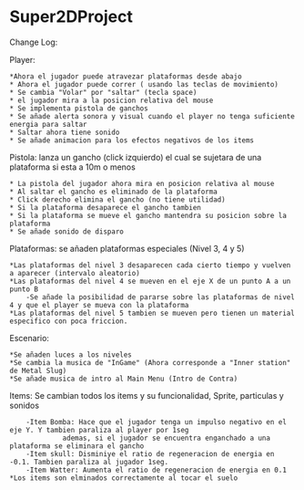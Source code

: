 # Super2DProject

Change Log:

Player: 

	*Ahora el jugador puede atravezar plataformas desde abajo
	* Ahora el jugador puede correr ( usando las teclas de movimiento)
	* Se cambia "Volar" por "saltar" (tecla space)
	* el jugador mira a la posicion relativa del mouse
	* Se implementa pistola de ganchos
	* Se añade alerta sonora y visual cuando el player no tenga suficiente energia para saltar
	* Saltar ahora tiene sonido
	* Se añade animacion para los efectos negativos de los items
	
Pistola: lanza un gancho (click izquierdo) el cual se sujetara de una plataforma si esta a 10m o menos
	
	* La pistola del jugador ahora mira en posicion relativa al mouse
	* Al saltar el gancho es eliminado de la plataforma
	* Click derecho elimina el gancho (no tiene utilidad)
	* Si la plataforma desaparece el gancho tambien
	* Si la plataforma se mueve el gancho mantendra su posicion sobre la plataforma
 	* Se añade sonido de disparo	

Plataformas: se añaden plataformas especiales (Nivel 3, 4 y 5)
	
	*Las plataformas del nivel 3 desaparecen cada cierto tiempo y vuelven a aparecer (intervalo aleatorio)
	*Las plataformas del nivel 4 se mueven en el eje X de un punto A a un punto B
		-Se añade la posibilidad de pararse sobre las plataformas de nivel 4 y que el player se mueva con la plataforma
	*Las plataformas del nivel 5 tambien se mueven pero tienen un material especifico con poca friccion.

Escenario: 

	*Se añaden luces a los niveles 
	*Se cambia la musica de "InGame" (Ahora corresponde a "Inner station" de Metal Slug)
	*Se añade musica de intro al Main Menu (Intro de Contra)
 
Items: Se cambian todos los items y su funcionalidad, Sprite, particulas y sonidos
	
		-Item Bomba: Hace que el jugador tenga un impulso negativo en el eje Y. Y tambien paraliza al player por 1seg
			     ademas, si el jugador se encuentra enganchado a una plataforma se eliminara el gancho
		-Item skull: Disminiye el ratio de regeneracion de energia en -0.1. Tambien paraliza al jugador	1seg.
		-Item Watter: Aumenta el ratio de regeneracion de energia en 0.1
	*Los items son elminados correctamente al tocar el suelo		     


